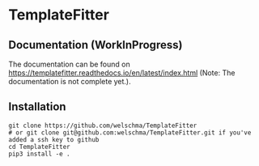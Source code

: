 # TemplateFitter

## Documentation (WorkInProgress)
The documentation can be found on https://templatefitter.readthedocs.io/en/latest/index.html (Note: The documentation is not complete yet.).

## Installation

```
git clone https://github.com/welschma/TemplateFitter
# or git clone git@github.com:welschma/TemplateFitter.git if you've added a ssh key to github
cd TemplateFitter
pip3 install -e .
```

